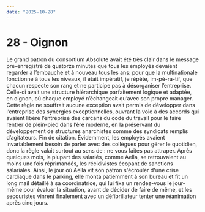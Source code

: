 ```yaml
---
date: "2025-10-28"
---
```

# 28 - Oignon

Le grand patron du consortium Absolute avait été très clair dans le message
pré-enregistré de quatorze minutes que tous les employés devaient regarder à l’embauche
et à nouveau tous les ans: pour que la multinationale fonctionne à tous les niveaux, il
était impératif, je répète, im-pé-ra-tif, que chacun respecte son rang et ne participe
pas à désorganiser l’entreprise. Celle-ci avait une structure hiérarchique parfaitement
logique et adaptée, en oignon, où chaque employé n’échangeait qu’avec son propre
manager. Cette règle ne souffrait aucune exception avait permis de développer dans
l’entreprise des synergies exceptionnelles, ouvrant la voie à des accords qui avaient
libéré l’entreprise des carcans du code du travail pour le faire rentrer de plein-pied
dans l’ère moderne, en la préservant du développement de structures anarchistes comme
des syndicats remplis d’agitateurs. Fin de citation. Évidemment, les employés avaient
invariablement besoin de parler avec des collègues pour gérer le quotidien, donc la
règle valait surtout au sens de : ne vous faites pas attraper. Après quelques mois, la
plupart des salariés, comme Aella, se retrouvaient au moins une fois réprimandés, les
récidivistes écopant de sanctions salariales. Ainsi, le jour où Aella vit son patron
s'écrouler d'une crise cardiaque dans le parking, elle monta patiemment à son bureau et
fit un long mail détaillé à sa coordinatrice, qui lui fixa un rendez-vous le jour-même
pour évaluer la situation, avant de décider de faire de même, et les secouristes vinrent
finalement avec un défibrillateur tenter une réanimation après cinq jours.
